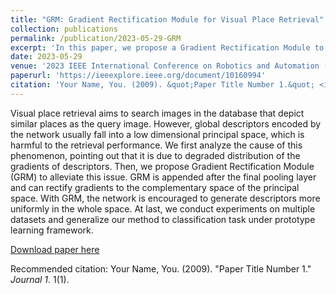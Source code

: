 ```yaml
---
title: "GRM: Gradient Rectification Module for Visual Place Retrieval"
collection: publications
permalink: /publication/2023-05-29-GRM
excerpt: 'In this paper, we propose a Gradient Rectification Module to encourage network to generate descriptors more uniformly in the whole space'
date: 2023-05-29
venue: '2023 IEEE International Conference on Robotics and Automation (ICRA)'
paperurl: 'https://ieeexplore.ieee.org/document/10160994'
citation: 'Your Name, You. (2009). &quot;Paper Title Number 1.&quot; <i>Journal 1</i>. 1(1).'
---
```


Visual place retrieval aims to search images in the database that depict similar places as the query image. However, global descriptors encoded by the network usually fall into a low dimensional principal space, which is harmful to the retrieval performance. We first analyze the cause of this phenomenon, pointing out that it is due to degraded distribution of the gradients of descriptors. Then, we propose Gradient Rectification Module (GRM) to alleviate this issue. GRM is appended after the final pooling layer and can rectify gradients to the complementary space of the principal space. With GRM, the network is encouraged to generate descriptors more uniformly in the whole space. At last, we conduct experiments on multiple datasets and generalize our method to classification task under prototype learning framework.

[Download paper here](https://ieeexplore.ieee.org/document/10160994)

Recommended citation: Your Name, You. (2009). "Paper Title Number 1." <i>Journal 1</i>. 1(1).